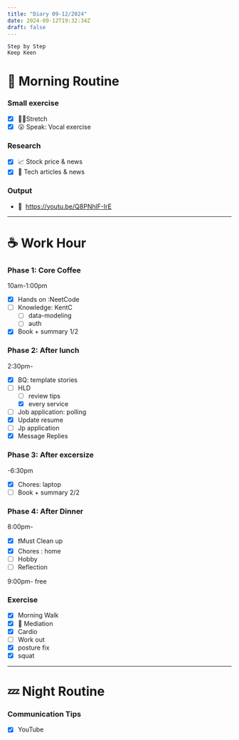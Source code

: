 ```yaml
---
title: "Diary 09-12/2024"  
date: 2024-09-12T19:32:34Z
draft: false
---
```


```tsx
Step by Step
Keep Keen
```

# 🍳 Morning Routine

### Small exercise

- [x]  🧎‍♀️Stretch
- [x]  😮 Speak: Vocal exercise

### Research

- [x]  📈 Stock price & news
- [x]  👾 Tech articles & news

### Output

- 🎥  https://youtu.be/Q8PNhlF-IrE

---

# ☕ Work Hour

### Phase 1: Core Coffee

10am-1:00pm

- [x]  Hands on :NeetCode
- [ ]  Knowledge: KentC
    - [ ]  data-modeling
    - [ ]  auth
- [x]  Book + summary 1/2

### Phase 2: After lunch

2:30pm-

- [x]  BQ: template stories
- [ ]  HLD
    - [ ]  review tips
    - [x]  every service

- [ ]  Job application: polling
- [x]  Update resume
- [ ]  Jp application
- [x]  Message Replies

### Phase 3: After excersize

-6:30pm

- [x]  Chores: laptop
- [ ]  Book + summary 2/2

### Phase 4: After Dinner

8:00pm-

- [x]  ❗Must Clean up
- [x]  Chores : home
- [ ]  Hobby
- [ ]  Reflection

9:00pm- free

### Exercise

- [x]  Morning Walk
- [x]  🧘 Mediation
- [x]  Cardio
- [ ]  Work out
- [x]  posture fix
- [x]  squat

---

# 💤 Night Routine

### Communication Tips

- [x]  YouTube